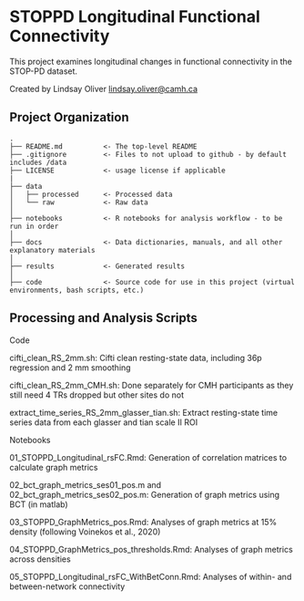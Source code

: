 STOPPD Longitudinal Functional Connectivity
===============================================

This project examines longitudinal changes in functional connectivity in the STOP-PD dataset.

Created by Lindsay Oliver lindsay.oliver@camh.ca



Project Organization
-----------------------------------

    .
    ├── README.md          <- The top-level README
    ├── .gitignore         <- Files to not upload to github - by default includes /data
    ├── LICENSE            <- usage license if applicable
    |
    ├── data
    │   ├── processed      <- Processed data
    │   └── raw            <- Raw data
    │
    ├── notebooks          <- R notebooks for analysis workflow - to be run in order
    │
    ├── docs               <- Data dictionaries, manuals, and all other explanatory materials
    │
    ├── results            <- Generated results
    │
    ├── code               <- Source code for use in this project (virtual environments, bash scripts, etc.)
    
    

Processing and Analysis Scripts
-----------------------------------

Code

cifti_clean_RS_2mm.sh: Cifti clean resting-state data, including 36p regression and 2 mm smoothing

cifti_clean_RS_2mm_CMH.sh: Done separately for CMH participants as they still need 4 TRs dropped but other sites do not

extract_time_series_RS_2mm_glasser_tian.sh: Extract resting-state time series data from each glasser and tian scale II ROI

  
Notebooks

01_STOPPD_Longitudinal_rsFC.Rmd: Generation of correlation matrices to calculate graph metrics

02_bct_graph_metrics_ses01_pos.m and 02_bct_graph_metrics_ses02_pos.m: Generation of graph metrics using BCT (in matlab)

03_STOPPD_GraphMetrics_pos.Rmd: Analyses of graph metrics at 15% density (following Voinekos et al., 2020)

04_STOPPD_GraphMetrics_pos_thresholds.Rmd: Analyses of graph metrics across densities

05_STOPPD_Longitudinal_rsFC_WithBetConn.Rmd: Analyses of within- and between-network connectivity

